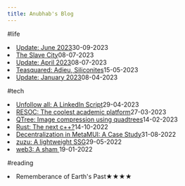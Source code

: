 ```yaml
---
title: Anubhab's Blog
---
```

<span class="custom-tags">#life</span>

<li class="flex justify-between pb3"><a href="./july23.html" class="link">Update: June 2023</a><span class="date gray">30-09-2023</span> </li>

<li class="flex justify-between pb3"><a href="./lifeinametro.html" class="link">The Slave City</a><span class="date gray">08-07-2023</span> </li>

<li class="flex justify-between pb3"><a href="./april23.html" class="link">Update: April 2023</a><span class="date gray">08-07-2023</span> </li>

<li class="flex justify-between pb3"><a href="./teasquared.html" class="link">Teasquared: Adieu, Siliconites</a><span class="date gray">15-05-2023</span> </li>


<li class="flex justify-between pb3"><a href="./january23.html" class="link">Update: January 2023</a><span class="date gray">08-04-2023</span> </li>


<span class="custom-tags">#tech</span>

<li class="flex justify-between pb3"><a href="./unfollowall.html" class="link">Unfollow all: A LinkedIn Script</a><span class="date gray">29-04-2023</span> </li>

<li class="flex justify-between pb3"><a href="./resoc.html" class="link">RESOC: The coolest academic platform</a><span class="date gray">27-03-2023</span>
</li>

<li class="flex justify-between pb3"><a href="./qtree.html" class="link">QTree: Image compression using quadtrees</a><span class="date gray">14-02-2023</span></li>

<li class="flex justify-between pb3"><a href="./rust.html" class="link">Rust: The next c++?</a><span class="date gray">14-10-2022</span>
</li>

<li class="flex justify-between pb3"><a href="./metamuiwallet.html" class="link">Decentralization in MetaMUI: A Case Study</a><span class="date gray">31-08-2022</span>
</li>

<li class="flex justify-between pb3"><a href="./zuzu.html" class="link">zuzu: A lightweight SSG</a><span class="date gray">29-05-2022</span>
</li>

<li class="flex justify-between pb3"><a href="./infeasibleWeb3.html" class="link">web3: A sham </a><span class="date gray">19-01-2022</span>
</li>

<span class="custom-tags">#reading</span>

<li class="flex justify-between pb3"><span>Rememberance of Earth's Past</span><span class="date gray">★★★★</span> </li>